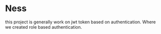 # Ness
this project is generally work on jwt token based on authentication.
Where we created role based authentication.
